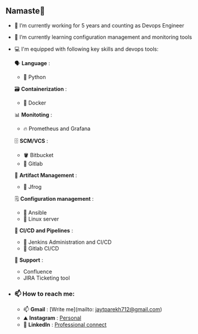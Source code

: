 ## Namaste👋

- 🔭 I’m currently working for 5 years and counting as Devops Engineer
- 🌱 I’m currently learning configuration management and monitoring tools
- 💻 I'm equipped with following key skills and devops tools:
  
    🗣️ **Language** :
    - 🐍 Python

    🗃️ **Containerization** :
    - 🐋 Docker
    
    📊 **Monitoting** :
    - 🔥 Prometheus and Grafana
    
    🗄️ **SCM/VCS** :
    - 🪣 Bitbucket 
    - 🦇 Gitlab 
    
    🫙 **Artifact Management** :
    - 🐸 Jfrog 
    
    🗒️ **Configuration management** :
    - 🧮 Ansible
    - 🐧 Linux server

    🔌 **CI/CD and Pipelines** : 
    - 📓 Jenkins Administration and CI/CD
    - 🦇 Gitlab CI/CD

    🤝 **Support** :
    - Confluence
    - JIRA Ticketing tool

- ### 📫 How to reach me: 
  - 📫 **Gmail** : [Write me](mailto: jaytparekh712@gmail.com)
  - ⛰️ **Instagram** : [Personal](https://www.instagram.com/jay_parekh_jp/)
  - 🏢 **LinkedIn** : [Professional connect](https://www.linkedin.com/in/jay-parekh-56392ba8/)
